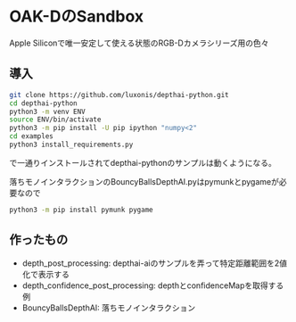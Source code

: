 # OAK-DのSandbox

Apple Siliconで唯一安定して使える状態のRGB-Dカメラシリーズ用の色々

## 導入

```bash
git clone https://github.com/luxonis/depthai-python.git
cd depthai-python
python3 -m venv ENV
source ENV/bin/activate
python3 -m pip install -U pip ipython "numpy<2"
cd examples
python3 install_requirements.py
```

で一通りインストールされてdepthai-pythonのサンプルは動くようになる。

落ちモノインタラクションのBouncyBallsDepthAI.pyはpymunkとpygameが必要なので
```bash
python3 -m pip install pymunk pygame
```

## 作ったもの

* depth_post_processing: depthai-aiのサンプルを弄って特定距離範囲を2値化で表示する
* depth_confidence_post_processing: depthとconfidenceMapを取得する例
* BouncyBallsDepthAI: 落ちモノインタラクション
